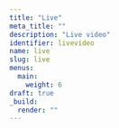 ```yaml
---
title: "Live"
meta_title: ""
description: "Live video"
identifier: livevideo
name: live
slug: live
menus: 
  main:
    weight: 6
draft: true
_build:
  render: ""
---
```



